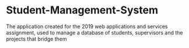 # Student-Management-System
The application created for the 2019 web applications and services assignment, used to manage a database of students, supervisors and the projects that bridge them
